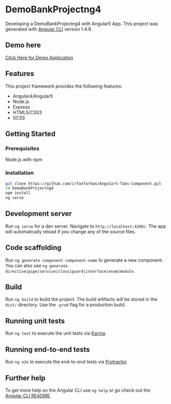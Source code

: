 # DemoBankProjectng4

Developing a DemoBankProjectng4 with Angular5 App. This project was generated with [Angular CLI](https://github.com/angular/angular-cli) version 1.4.9.

## Demo here

[Click Here for Demo Application](https://irfanfarhan.github.io/DemoBankProjectng4)

## Features

This project framework provides the following features:

* Angular4/Angular5
* Node.js
* Express
* HTML5/CSS3
* SCSS

## Getting Started

### Prerequisites

Node.js with npm

### Installation

``` bash
git clone https://github.com/irfanfarhan/Angular5-Tabs-Component.git
cd DemoBankProjectng4
npm install
ng serve
```

## Development server

Run `ng serve` for a dev server. Navigate to `http://localhost:4200/`. The app will automatically reload if you change any of the source files.

## Code scaffolding

Run `ng generate component component-name` to generate a new component. You can also use `ng generate directive|pipe|service|class|guard|interface|enum|module`.

## Build

Run `ng build` to build the project. The build artifacts will be stored in the `dist/` directory. Use the `-prod` flag for a production build.

## Running unit tests

Run `ng test` to execute the unit tests via [Karma](https://karma-runner.github.io).

## Running end-to-end tests

Run `ng e2e` to execute the end-to-end tests via [Protractor](http://www.protractortest.org/).

## Further help

To get more help on the Angular CLI use `ng help` or go check out the [Angular CLI README](https://github.com/angular/angular-cli/blob/master/README.md).
